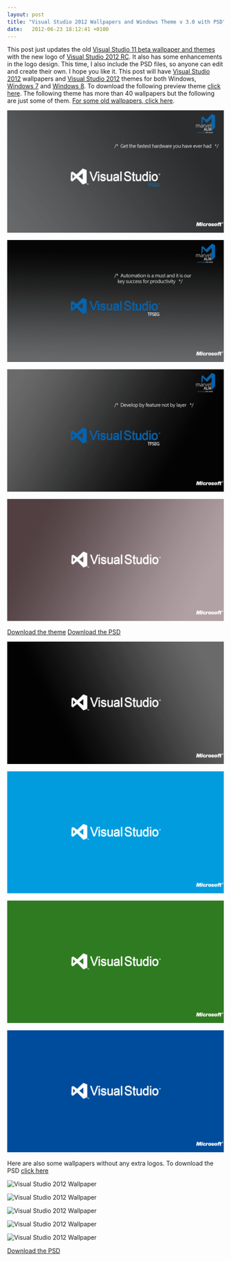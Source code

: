 ```yaml
---
layout: post
title: "Visual Studio 2012 Wallpapers and Windows Theme v 3.0 with PSD"
date:   2012-06-23 18:12:41 +0100
---
```


This post just updates the old [Visual Studio 11 beta wallpaper and themes](https://mohamedradwan.com/posts/visual-studio-11-beta-wallpapers-and-windows-theme-v-2-0/ "Visual Studio 11 Beta Wallpaper and Theme")
with the new logo of [Visual Studio 2012 RC](http://www.microsoft.com/visualstudio/11/en-us/downloads).
It also has some enhancements in the logo design. This time, I also
include the PSD files, so anyone can edit and create their own. I hope you
like it. This post will have [Visual Studio 2012](http://www.microsoft.com/visualstudio/11/en-us/downloads)
wallpapers and [Visual Studio 2012](http://www.microsoft.com/visualstudio/11/en-us/downloads)
themes for both
Windows, [Windows 7](http://windows.microsoft.com/en-US/windows7/products/home/)
and [Windows 8](http://windows.microsoft.com/en-US/windows-8/release-preview).
To download the following preview theme [click here](https://skydrive.live.com/redir?resid=4BCAA16D27B46600!2309 "Visual Studio 2012 Theme").
The following theme has more than 40 wallpapers but the following are just
some of them. [For some old wallpapers, click here](http://blogs.msdn.com/b/mbakirov/archive/2010/06/02/10018698.aspx?ocid=soc-n-eg-elite--MRadwan).

[![Wallpaper-17-W](/assets/images/2012/06/Wallpaper-17-W-1-1024x576.png)](/assets/images/2012/06/Wallpaper-17-W-1.png)

[![Wallpaper-9-B](/assets/images/2012/06/Wallpaper-9-B-1024x576.png)](/assets/images/2012/06/Wallpaper-9-B.png)

[![Wallpaper-12-B](/assets/images/2012/06/Wallpaper-12-B-1024x576.png)](/assets/images/2012/06/Wallpaper-12-B.png)

[![Wallpaper 1](/assets/images/2012/06/Wallpaper-1-1024x576.png)](/assets/images/2012/06/Wallpaper-1.png)

[Download the theme](https://skydrive.live.com/redir?resid=4BCAA16D27B46600!2309 "Visual Studio 2012 Theme")
[Download the PSD](https://skydrive.live.com/redir?resid=4BCAA16D27B46600!2276 "The PSD of the Visual Studio 2012 Theme")

[![Wallpaper 4](/assets/images/2012/06/Wallpaper-4-1024x576.png)](/assets/images/2012/06/Wallpaper-4.png)

[![Wallpaper 6](/assets/images/2012/06/Wallpaper-6-1024x576.png)](/assets/images/2012/06/Wallpaper-6.png)

[![Wallpaper 7](/assets/images/2012/06/Wallpaper-7-1024x576.png)](/assets/images/2012/06/Wallpaper-7.png)

[![Wallpaper 8](/assets/images/2012/06/Wallpaper-8-1024x576.png)](/assets/images/2012/06/Wallpaper-8.png)


Here are also some wallpapers without any extra logos. To download the PSD
[click here](https://skydrive.live.com/redir?resid=4BCAA16D27B46600!2286 "The PSD of the Visual Studio 2012 Theme")

![](https://public.sn2.livefilestore.com/y1p9z7DSQUAb7tNz8L5RCJUMGM2wVVQJpczL_gUXEnctL934G-CXJu_Q6rCuCtrZYhND4UDeKB93asY4QNbmJJaUw/Wallpaper%208.png?psid=1 "Visual Studio 2012 Wallpaper")

![](https://public.sn2.livefilestore.com/y1pNWhBvJv1xUtcQzkVLro-fAepd3Z4mfXyeOjSOiHJmo-uVmvzX9umMQBE_NHc_nzdVPumzQILFStFScCzDNf0EQ/Wallpaper%207.png?psid=1 "Visual Studio 2012 Wallpaper")

![](https://public.sn2.livefilestore.com/y1pfRsp7emRPEVf3A_XJ6fpa7USxJhJReJOcb6qYR3JS9cNl52DJ-dPzBSZ2QfYAFTyKqH_qR3lH-ubLskd60jIZA/Wallpaper%206.png?psid=1 "Visual Studio 2012 Wallpaper")

![](https://public.sn2.livefilestore.com/y1p2De1MH_zu51VrBbRxb3f9bcFr9MEpVya5ynoOvX9f8jx5WAUDNCC40kKqroX1MupY_rEfiYUPftn8FAgPhwKvQ/Wallpaper%204.png?psid=1 "Visual Studio 2012 Wallpaper")

![](https://public.sn2.livefilestore.com/y1pyTCLC1FzgVFJeKH2lLEkKQ6tiNjPZPxYgsPlJH9g9zGZSonYrAuWXWFmFGf7DFKYeBO0Vn5I7qjmuHsWpw986A/Wallpaper%201.png?psid=1 "Visual Studio 2012 Wallpaper")

[Download the PSD](https://skydrive.live.com/redir?resid=4BCAA16D27B46600!2286 "The wallpaper PSD download")
